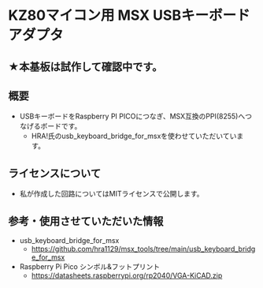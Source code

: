 # KZ80マイコン用 MSX USBキーボードアダプタ # 

## ★本基板は試作して確認中です。

## 概要 ##
* USBキーボードをRaspberry PI PICOにつなぎ、MSX互換のPPI(8255)へつなげるボードです。
  * HRA!氏のusb_keyboard_bridge_for_msxを使わせていただいています。

## ライセンスについて
* 私が作成した回路についてはMITライセンスで公開します。

## 参考・使用させていただいた情報
* usb_keyboard_bridge_for_msx
  * https://github.com/hra1129/msx_tools/tree/main/usb_keyboard_bridge_for_msx
* Raspberry Pi Pico シンボル&フットプリント
  * https://datasheets.raspberrypi.org/rp2040/VGA-KiCAD.zip
